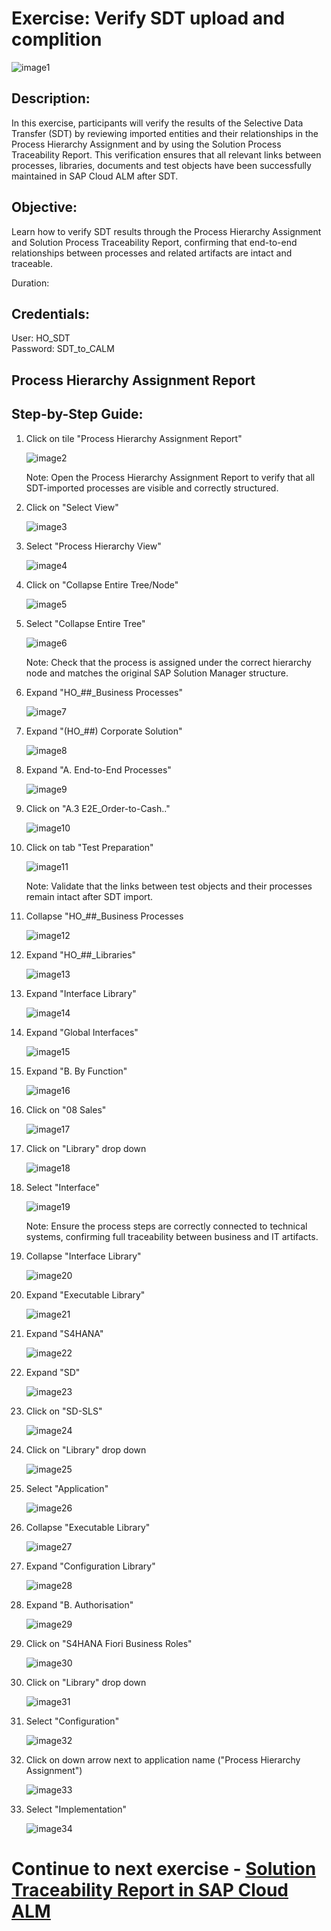 # Exercise: Verify SDT upload and complition

![image1](Images/image1.png)

## Description:

In this exercise, participants will verify the results of the Selective Data Transfer (SDT) by reviewing imported entities and their relationships in the Process Hierarchy Assignment and by using the Solution Process Traceability Report. This verification ensures that all relevant links between processes, libraries, documents and test objects have been successfully maintained in SAP Cloud ALM after SDT.

## Objective:

Learn how to verify SDT results through the Process Hierarchy Assignment and Solution Process Traceability Report, confirming that end-to-end relationships between processes and related artifacts are intact and traceable.

Duration:

## Credentials:

User: HO_SDT<br>
Password: SDT_to_CALM

## Process Hierarchy Assignment Report

## Step-by-Step Guide:

1. Click on tile "Process Hierarchy Assignment Report"

    ![image2](Images/image2.png)

    Note: Open the Process Hierarchy Assignment Report to verify that all SDT-imported processes are visible and correctly structured.

1. Click on "Select View"

    ![image3](Images/image3.png)

1. Select "Process Hierarchy View"

    ![image4](Images/image4.png)

1. Click on "Collapse Entire Tree/Node"

    ![image5](Images/image5.png)

1. Select "Collapse Entire Tree"

    ![image6](Images/image6.png)

    Note: Check that the process is assigned under the correct hierarchy node and matches the original SAP Solution Manager structure.

1. Expand "HO\_##\_Business Processes"

    ![image7](Images/image7.png)

1. Expand "(HO\_##) Corporate Solution"

    ![image8](Images/image8.png)

1. Expand "A. End-to-End Processes"

    ![image9](Images/image9.png)

1. Click on "A.3 E2E\_Order-to-Cash.."

    ![image10](Images/image10.png)

1. Click on tab "Test Preparation"

    ![image11](Images/image11.png)

    Note: Validate that the links between test objects and their processes remain intact after SDT import.

1. Collapse "HO\_##\_Business Processes

    ![image12](Images/image12.png)

1. Expand "HO\_##\_Libraries"

    ![image13](Images/image13.png)

1. Expand "Interface Library"

    ![image14](Images/image14.png)

1. Expand "Global Interfaces"

    ![image15](Images/image15.png)

1. Expand "B. By Function"

    ![image16](Images/image16.png)

1. Click on "08 Sales"

    ![image17](Images/image17.png)

1. Click on "Library" drop down

    ![image18](Images/image18.png)

1. Select "Interface"

    ![image19](Images/image19.png)

    Note: Ensure the process steps are correctly connected to technical systems, confirming full traceability between business and IT artifacts.

1. Collapse "Interface Library"

    ![image20](Images/image20.png)

1. Expand "Executable Library"

    ![image21](Images/image21.png)

1. Expand "S4HANA"

    ![image22](Images/image22.png)

1. Expand "SD"

    ![image23](Images/image23.png)

1. Click on "SD-SLS"

    ![image24](Images/image24.png)

1. Click on "Library" drop down

    ![image25](Images/image25.png)

1. Select "Application"

    ![image26](Images/image26.png)

1. Collapse "Executable Library"

    ![image27](Images/image27.png)

1. Expand "Configuration Library"

    ![image28](Images/image28.png)

1. Expand "B. Authorisation"

    ![image29](Images/image29.png)

1. Click on "S4HANA Fiori Business Roles"

    ![image30](Images/image30.png)

1. Click on "Library" drop down

    ![image31](Images/image31.png)

1. Select "Configuration"

    ![image32](Images/image32.png)

1. Click on down arrow next to application name ("Process Hierarchy Assignment")

    ![image33](Images/image33.png)

1. Select "Implementation"

    ![image34](Images/image34.png)

# Continue to next exercise - [Solution Traceability Report in SAP Cloud ALM](../SDT_VERIFY_STR/SDT_VERIFY_STR.md)
